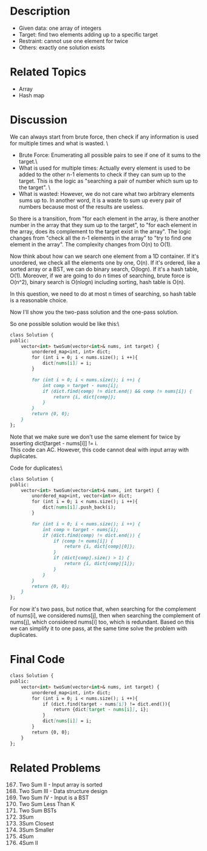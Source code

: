 Description
================
* Given data: one array of integers
* Target: find two elements adding up to a specific target
* Restraint: cannot use one element for twice
* Others: exactly one solution exists

Related Topics
================
* Array
* Hash map

Discussion
================
We can always start from brute force, then check if any information is used for multiple times and what is wasted. \
* Brute Force: Enumerating all possible pairs to see if one of it sums to the target.\
* What is used for multiple times: Actually every element is used to be added to the other n-1 elements to check if they can sum up to the target. This is the logic as "searching a pair of number which sum up to the target". \
* What is wasted: However, we do not care what two arbitrary elements sums up to.  In another word, it is a waste to sum up every pair of numbers because most of the results are useless.

So there is a transition, from "for each element in the array, is there another number in the array that they sum up to the target", to "for each element in the array, does its complement to the target exist in the array". The logic changes from "check all the n-1 elements in the array" to "try to find one element in the array". The complexity changes from O(n) to O(1).

Now think about how can we search one element from a 1D container. If it's unordered, we check all the elements one by one, O(n). If it's ordered, like a sorted array or a BST, we can do binary search, O(logn). If it's a hash table, O(1). Moreover, if we are going to do n times of searching, brute force is O(n^2), binary search is O(nlogn) including sorting, hash table is O(n).

In this question, we need to do at most n times of searching, so hash table is a reasonable choice.

Now I'll show you the two-pass solution and the one-pass solution.

So one possible solution would be like this:\
```md
class Solution {
public:
    vector<int> twoSum(vector<int>& nums, int target) {
        unordered_map<int, int> dict;
        for (int i = 0; i < nums.size(); i ++){
            dict[nums[i]] = i;
        }

        for (int i = 0; i < nums.size(); i ++) {
            int comp = target - nums[i];
            if (dict.find(comp) != dict.end() && comp != nums[i]) {
                return {i, dict[comp]};
            }
        }
        return {0, 0};
    }
};
```

Note that we make sure we don't use the same element for twice by asserting dict[target - nums[i]] != i.\
This code can AC. However, this code cannot deal with input array with duplicates. 

Code for duplicates:\
```md
class Solution {
public:
    vector<int> twoSum(vector<int>& nums, int target) {
        unordered_map<int, vector<int>> dict;
        for (int i = 0; i < nums.size(); i ++){
            dict[nums[i]].push_back(i);
        }

        for (int i = 0; i < nums.size(); i ++) {
            int comp = target - nums[i];
            if (dict.find(comp) != dict.end()) {
                if (comp != nums[i]) {
                    return {i, dict[comp][0]};
                }
                if (dict[comp].size() > 1) {
                    return {i, dict[comp][1]};
                }
            }
        }
        return {0, 0};
    }
};
```

For now it's two pass, but notice that, when searching for the complement of nums[i], we considered nums[j], then when searching the complement of nums[j], which considered nums[i] too, which is redundant. Based on this we can simplify it to one pass, at the same time solve the problem with duplicates.

Final Code
================

```md
class Solution {
public:
    vector<int> twoSum(vector<int>& nums, int target) {
        unordered_map<int, int> dict;
        for (int i = 0; i < nums.size(); i ++){
            if (dict.find(target - nums[i]) != dict.end()){
                return {dict[target - nums[i]], i};
            }
            dict[nums[i]] = i;
        }
        return {0, 0};
    }
};
```

Related Problems
===============
167. Two Sum II - Input array is sorted
170. Two Sum III - Data structure design
653. Two Sum IV - Input is a BST
1099. Two Sum Less Than K
1214. Two Sum BSTs
15. 3Sum
16. 3Sum Closest
259. 3Sum Smaller
18. 4Sum
454. 4Sum II